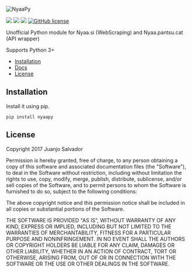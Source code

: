 ![NyaaPy](https://github.com/JuanjoSalvador/NyaaPy/blob/master/nyaapy-logo.png?raw=true)

![](https://img.shields.io/badge/Python-3.5-green.svg)
![](https://img.shields.io/badge/Nyaa.si-supported-green.svg)
![](https://img.shields.io/badge/NyaaPantsu-supported-green.svg)
[![GitHub license](https://img.shields.io/badge/license-MIT-blue.svg)](https://raw.githubusercontent.com/JuanjoSalvador/NyaaPy/master/LICENSE.txt)

Unofficial Python module for Nyaa.si (WebScraping) and Nyaa.pantsu.cat (API wrapper)

Supports Python 3+

* [Installation](#installation)
* [Docs](https://github.com/JuanjoSalvador/NyaaPy/wiki)
* [License](#license)

## Installation

Install it using pip.

    pip install nyaapy

## License

Copyright 2017 Juanjo Salvador

Permission is hereby granted, free of charge, to any person obtaining a copy of this software and associated documentation files (the "Software"), to deal in the Software without restriction, including without limitation the rights to use, copy, modify, merge, publish, distribute, sublicense, and/or sell copies of the Software, and to permit persons to whom the Software is furnished to do so, subject to the following conditions:

The above copyright notice and this permission notice shall be included in all copies or substantial portions of the Software.

THE SOFTWARE IS PROVIDED "AS IS", WITHOUT WARRANTY OF ANY KIND, EXPRESS OR IMPLIED, INCLUDING BUT NOT LIMITED TO THE WARRANTIES OF MERCHANTABILITY, FITNESS FOR A PARTICULAR PURPOSE AND NONINFRINGEMENT. IN NO EVENT SHALL THE AUTHORS OR COPYRIGHT HOLDERS BE LIABLE FOR ANY CLAIM, DAMAGES OR OTHER LIABILITY, WHETHER IN AN ACTION OF CONTRACT, TORT OR OTHERWISE, ARISING FROM, OUT OF OR IN CONNECTION WITH THE SOFTWARE OR THE USE OR OTHER DEALINGS IN THE SOFTWARE.

